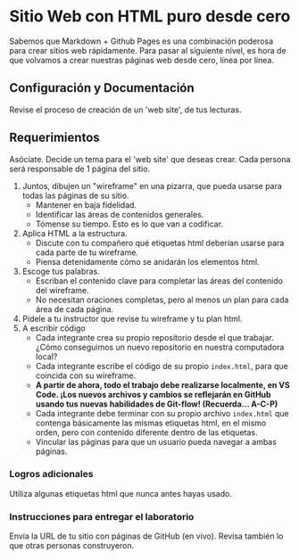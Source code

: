 # Sitio Web con HTML puro desde cero
Sabemos que Markdown + Github Pages es una combinación poderosa para crear sitios web rápidamente. Para pasar al siguiente nivel, es hora de que volvamos a crear nuestras páginas web desde cero, línea por línea.

## Configuración y Documentación
Revise el proceso de creación de un 'web site', de tus lecturas.

## Requerimientos
Asóciate. Decide un tema para el 'web site' que deseas crear. Cada persona será responsable de 1 página del sitio.

1. Juntos, dibujen un "wireframe" en una pizarra, que pueda usarse para todas las páginas de su sitio.
    - Mantener en baja fidelidad.
    - Identificar las áreas de contenidos generales.
    - Tómense su tiempo. Esto es lo que van a codificar.
1. Aplica HTML a la estructura.
    - Discute con tu compañero qué etiquetas html deberían usarse para cada parte de tu wireframe.
    - Piensa detenidamente cómo se anidarán los elementos html.
1. Escoge tus palabras.
    - Escriban el contenido clave para completar las áreas del contenido del wireframe.
    - No necesitan oraciones completas, pero al menos un plan para cada área de cada página.
1. Pídele a tu instructor que revise tu wireframe y tu plan html.
1. A escribir código
    - Cada integrante crea su propio repositorio desde el que trabajar. ¿Cómo conseguimos un nuevo repositorio en nuestra computadora local?
    - Cada integrante escribe el código de su propio `index.html`, para que coincida con su wireframe.
    - **A partir de ahora, todo el trabajo debe realizarse localmente, en VS Code. ¡Los nuevos archivos y cambios se reflejarán en GitHub usando tus nuevas habilidades de Git-flow! (Recuerda... A-C-P)**
    - Cada integrante debe terminar con su propio archivo `index.html` que contenga básicamente las mismas etiquetas html, en el mismo orden, pero con contenido diferente dentro de las etiquetas.
    - Vincular las páginas para que un usuario pueda navegar a ambas páginas.
  
### Logros adicionales
Utiliza algunas etiquetas html que nunca antes hayas usado.

### Instrucciones para entregar el laboratorio
Envía la URL de tu sitio con páginas de GitHub (en vivo). Revisa también lo que otras personas construyeron.
